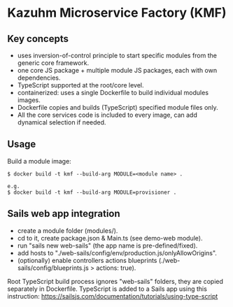 # Kazuhm Microservice Factory (KMF)

## Key concepts

- uses inversion-of-control principle to start specific modules from the generic core framework.
- one core JS package + multiple module JS packages, each with own dependencies.
- TypeScript supported at the root/core level.
- containerized: uses a single Dockerfile to build individual modules images.
- Dockerfile copies and builds (TypeScript) specified module files only.
- All the core services code is included to every image, can add dynamical selection if needed.

## Usage

Build a module image:
```
$ docker build -t kmf --build-arg MODULE=<module name> .

e.g.
$ docker build -t kmf --build-arg MODULE=provisioner .
```

## Sails web app integration

- create a module folder (modules/<new module>).
- cd to it, create package.json & Main.ts (see demo-web module).
- run "sails new web-sails" (the app name is pre-defined/fixed).
- add hosts to "./web-sails/config/env/production.js/onlyAllowOrigins".
- (optionally) enable controllers actions blueprints (./web-sails/config/blueprints.js > actions: true).

Root TypeScript build process ignores "web-sails" folders, they are copied separately in Dockerfile.
TypeScript is added to a Sails app using this instruction:
https://sailsjs.com/documentation/tutorials/using-type-script 